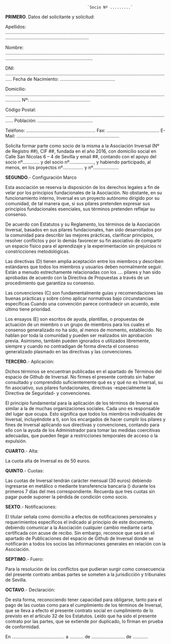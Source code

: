 										`Socio Nº .........`

**PRIMERO**. Datos del solicitante y solicitud:

Apellidos: .............................................................................................................................................................................................

Nombre: ................................................................................................................................................................................................

DNI: ................................................................................................................................. Fecha de  Nacimiento: ...........................................

Domicilio: ........................................................................................................................................  Nº: ...............................................

Código Postal: .................................................................................................................................. Población: ...........................................

Teléfono: ...................................................... Fax: ......................................... E-Mail: ................................................................................

Solicita formar parte como socio de la misma a la Asociación Inversal (Nº de Registro ##), CIF ##, fundada en el año 2016, con domicilio social en Calle San Nicolas 6 – 4 de Sevilla y email ##, contando con el apoyo del socio nº............. y del socio nº..................., y habiendo participado, al menos, en los proyectos nº................ y nº....................


**SEGUNDO**.- Configuración Marco

Esta asociación se reserva la disposición de los derechos legales a fin de velar por los principios fundacionales de la Asociación. No obstante, en su funcionamiento interno, Inversal es un proyecto autónomo dirigido por su comunidad, de tal manera que, si sus pilares pretenden expresar sus principios fundacionales esenciales, sus términos pretenden reflejar su consenso. 

De acuerdo con Estatutos y su Reglamento, los términos de la Asociación Inversal, basados en sus pilares fundacionales, han sido desarrollados por la comunidad para describir las mejores prácticas, clarificar principios, resolver conflictos y por lo demás favorecer su fin asociativo de  compartir un espacio físico para el aprendizaje y la experimentación sin prejuicios ni constricciones metodológicas. 

Las directivas (D) tienen amplia aceptación entre los miembros y describen estándares que todos los miembros y usuarios deben normalmente seguir. Están a menudo estrechamente relacionadas con los …. pilares y han sido aprobadas de acuerdo con la Directiva de Propuestas a través de un procedimiento que garantiza su consenso. 

Las convenciones (C) son fundamentalmente guías y recomendaciones las buenas prácticas y sobre cómo aplicar normativas bajo circunstancias específicas Cuando una convención parece contradecir un acuerdo, este último tiene prioridad.

Los ensayos (E) son escritos de ayuda, plantillas, o propuestas de actuación de un miembro o un grupo de miembros para los cuales el consenso generalizado no ha sido, al menos de momento, establecido. No hablan por toda la comunidad y pueden ser realizados sin aprobación previa. Asimismo, también pueden ignorados o utilizados libremente, siempre y cuando no contradigan de forma directa el consenso generalizado plasmado en las directivas y las convenciones. 


**TERCERO**.- Aplicación:

Dichos términos se encuentran publicadas en el apartado de Términos del espacio de Github de Inversal. No firmes el presente contrato sin haber consultado y comprendido suficientemente qué es y qué no es Inversal, su fin asociativo, sus pilares fundacionales, directivas -especialmente la Directiva de Seguridad- y  convenciones.

El principio fundamental para la aplicación de los términos de Inversal es similar a la de muchas organizaciones sociales. Cada uno es responsable del lugar que ocupa. Esto significa que todos los miembros individuales de Inversal, incluyéndote a ti, son los encargados de hacer cumplir los pilares y fines de Inversal aplicando sus directivas y convenciones, contando para ello con la ayuda de los Administrador para tomar las medidas coercitivas adecuadas, que pueden llegar a restricciones temporales de acceso o la expulsión.


**CUARTO**.- Alta:

La cuota alta de Inversal es de 50 euros. 

**QUINTO**.- Cuotas:

Las cuotas de Inversal tendrán carácter mensual (30 euros) debiendo ingresarse en metálico o mediante transferencia bancaria () durante los primeros 7 días del mes correspondiente. Recuerda que tres cuotas sin pagar puede suponer la pérdida de condición como socio. 


**SEXTO**.- Notificaciones: 

El titular señala como domicilio a efectos de notificaciones personales y requerimientos específicos el indicado al principio de este documento, debiendo comunicar a la Asociación cualquier cambio mediante carta certificada con acuse de recibo. Sin embargo, reconoce que será en el apartado de Publicaciones del espacio de Github de Inversal donde se notificarán a todos los socios las informaciones generales en relación con la Asociación.

**SEPTIMO**.- Fuero: 

Para la resolución de los conflictos que pudieran surgir como consecuencia del presente contrato ambas partes se someten a la jurisdicción y tribunales de Sevilla. 

**OCTAVO**.- Declaración: 

De esta forma, reconociendo tener capacidad para obligarse, tanto para el pago de las cuotas como para el cumplimiento de los términos de Inversal, que se lleva a efecto el presente contrato social en cumplimiento de lo previsto en el artículo 32 de los Estatutos. Leído que ha sido el presente contrato por las partes, que se extiende por duplicado, lo firman en prueba de conformidad.


En ......................................... a ........... de .......................... de ............

